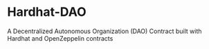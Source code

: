 # Hardhat-DAO
A Decentralized Autonomous Organization (DAO) Contract built with Hardhat and OpenZeppelin contracts 
